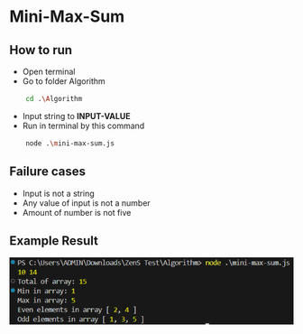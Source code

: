 # Mini-Max-Sum
## How to run
- Open terminal
- Go to folder Algorithm
```bash
    cd .\Algorithm
```
- Input string to **INPUT-VALUE**
- Run in terminal by this command
```bash
    node .\mini-max-sum.js
```
## Failure cases
- Input is not a string
- Any value of input is not a number
- Amount of number is not five

## Example Result
![example result](img/result-example.png)